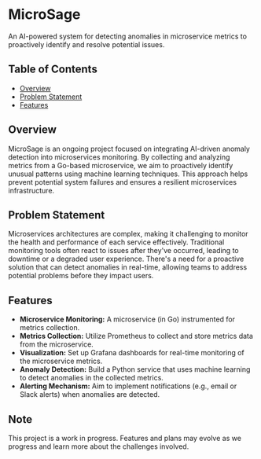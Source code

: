 # MicroSage
An AI-powered system for detecting anomalies in microservice metrics to proactively identify and resolve potential issues.


## **Table of Contents**

- [Overview](#overview)
- [Problem Statement](#problem-statement)
- [Features](#features)




## **Overview**

MicroSage is an ongoing project focused on integrating AI-driven anomaly detection into microservices monitoring. By collecting and analyzing metrics from a Go-based microservice, we aim to proactively identify unusual patterns using machine learning techniques. This approach helps prevent potential system failures and ensures a resilient microservices infrastructure.


## **Problem Statement**
Microservices architectures are complex, making it challenging to monitor the health and performance of each service effectively. Traditional monitoring tools often react to issues after they've occurred, leading to downtime or a degraded user experience. There's a need for a proactive solution that can detect anomalies in real-time, allowing teams to address potential problems before they impact users.

## **Features**

- **Microservice Monitoring:** A microservice (in Go) instrumented for metrics collection.
- **Metrics Collection:** Utilize Prometheus to collect and store metrics data from the microservice.
- **Visualization:** Set up Grafana dashboards for real-time monitoring of the microservice metrics.
- **Anomaly Detection:** Build a Python service that uses machine learning to detect anomalies in the collected metrics.
- **Alerting Mechanism:** Aim to implement notifications (e.g., email or Slack alerts) when anomalies are detected.


## Note
This project is a work in progress. Features and plans may evolve as we progress and learn more about the challenges involved.
